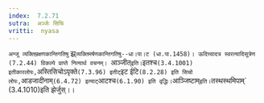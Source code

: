 ```yaml
---
index:  7.2.71
sutra:  अञ्जेः सिचि
vritti:  nyasa
---
```


`अन्जू व्यक्तिम्रक्षणकान्तिगतिषु` झ्र्`व्यक्तिमर्षणकान्तिगतिषु--धा।पा।ट (धा.पा.1458)। ऊदित्त्वादत्र स्वरत्यादिसूत्रेण (7.2.44) विकल्पे प्राप्ते नित्यार्थ वचनम्। `आञ्जीत्` इति। `इतश्च` (3.4.1001) इतीकारलोपः, `अस्तिसिचोऽपृक्ते` (7.3.96) इतीट् `इट ईटि` (8.2.28) इति सिचो लोपः, `आडजादीनाम्` (6.4.72) इत्याट् `आटश्च` (6.1.90) इति वृद्धिः। `आञ्जिष्टाम्` इति। `तस्थस्थमिपाम्` (3.4.1010)इति झेर्जुस्।।

